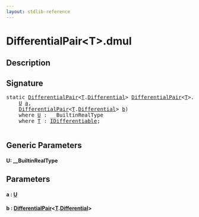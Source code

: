 ```yaml
---
layout: stdlib-reference
---
```


# DifferentialPair\<T\>\.dmul

## Description





## Signature 

<pre>
<span class='code_keyword'>static</span> <a href="../index.html" class="code_type">DifferentialPair</a>&lt;<a href="../index.html#typeparam-T" class="code_type">T</a>.<a href="../differential-0.html" class="code_type">Differential</a>&gt; <a href="../index.html" class="code_type">DifferentialPair</a>&lt;<a href="../index.html#typeparam-T" class="code_type">T</a>&gt;.<a href=".html">dmul</a>&lt;<a href=".html#typeparam-U" class="code_type">U</a>&gt;(
    <a href=".html#typeparam-U" class="code_type">U</a> <a href=".html#decl-a" class="code_param">a</a>,
    <a href="../index.html" class="code_type">DifferentialPair</a>&lt;<a href="../index.html#typeparam-T" class="code_type">T</a>.<a href="../differential-0.html" class="code_type">Differential</a>&gt; <a href=".html#decl-b" class="code_param">b</a>)
    <span class='code_keyword'>where</span> <a href=".html#typeparam-U" class="code_type">U</a> : __BuiltinRealType
    <span class='code_keyword'>where</span> <a href="../index.html#typeparam-T" class="code_type">T</a> : <a href="../../../interfaces/idifferentiable-01/index.html" class="code_type">IDifferentiable</a>;

</pre>

## Generic Parameters

####  <a id="typeparam-U"></a>U: \_\_BuiltinRealType

## Parameters

####  <a id="decl-a"></a>a  : [U](.html#typeparam-U)
####  <a id="decl-b"></a>b  : [DifferentialPair](../index.html)\<[T](../index.html#typeparam-T)\.[Differential](../differential-0.html)\>


